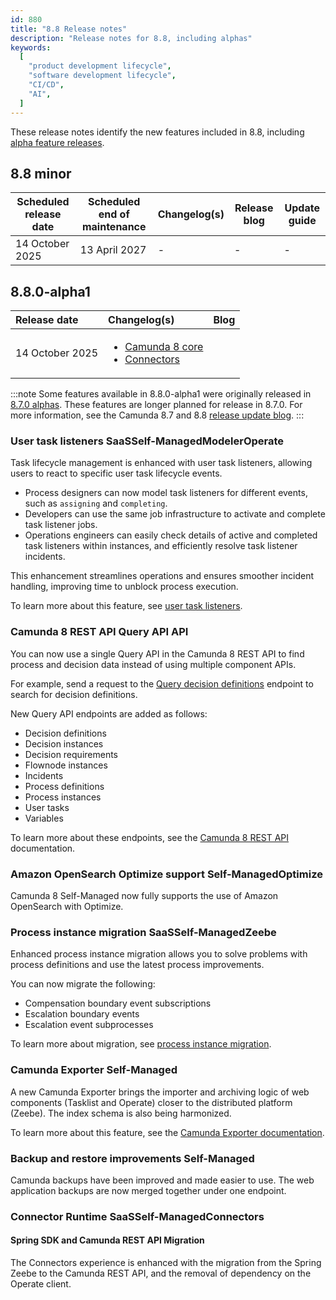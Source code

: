 ```yaml
---
id: 880
title: "8.8 Release notes"
description: "Release notes for 8.8, including alphas"
keywords:
  [
    "product development lifecycle",
    "software development lifecycle",
    "CI/CD",
    "AI",
  ]
---
```


These release notes identify the new features included in 8.8, including [alpha feature releases](/components/early-access/alpha/alpha-features.md).

## 8.8 minor

| Scheduled release date | Scheduled end of maintenance | Changelog(s) | Release blog | Update guide |
| ---------------------- | ---------------------------- | ------------ | ------------ | ------------ |
| 14 October 2025        | 13 April 2027                | -            | -            | -            |

## 8.8.0-alpha1

| Release date    | Changelog(s)                                                                                                                                                                               | Blog                                                                                          |
| :-------------- | :----------------------------------------------------------------------------------------------------------------------------------------------------------------------------------------- | :-------------------------------------------------------------------------------------------- |
| 14 October 2025 | <ul><li>[ Camunda 8 core ](https://github.com/camunda/camunda/releases/tag/8.8.0-alpha1)</li><li>[ Connectors ](https://github.com/camunda/connectors/releases/tag/8.8.0-alpha1)</li></ul> | <!-- [Release blog](https://camunda.com/blog/2025/02/camunda-alpha-release-february-2025) --> |

:::note
Some features available in 8.8.0-alpha1 were originally released in [8.7.0 alphas](./870.md). These features are longer planned for release in 8.7.0. For more information, see the Camunda 8.7 and 8.8 [release update blog](https://camunda.com/blog/2025/01/camunda-87-88-release-update/).
:::

### User task listeners <span class="badge badge--long" title="This feature affects SaaS">SaaS</span><span class="badge badge--long" title="This feature affects Self-Managed">Self-Managed</span><span class="badge badge--medium" title="This feature affects Modeler">Modeler</span><span class="badge badge--medium" title="This feature affects Operate">Operate</span>

Task lifecycle management is enhanced with user task listeners, allowing users to react to specific user task lifecycle events.

- Process designers can now model task listeners for different events, such as `assigning` and `completing`.
- Developers can use the same job infrastructure to activate and complete task listener jobs.
- Operations engineers can easily check details of active and completed task listeners within instances, and efficiently resolve task listener incidents.

This enhancement streamlines operations and ensures smoother incident handling, improving time to unblock process execution.

To learn more about this feature, see [user task listeners](/components/concepts/user-task-listeners.md).

<!-- https://github.com/camunda/product-hub/issues/2126 -->

### Camunda 8 REST API Query API <span class="badge badge--medium" title="This feature affects APIs">API</span>

You can now use a single Query API in the Camunda 8 REST API to find process and decision data instead of using multiple component APIs.

For example, send a request to the [Query decision definitions](/apis-tools/camunda-api-rest/specifications/find-decision-definitions.api.mdx) endpoint to search for decision definitions.

New Query API endpoints are added as follows:

- Decision definitions
- Decision instances
- Decision requirements
- Flownode instances
- Incidents
- Process definitions
- Process instances
- User tasks
- Variables

To learn more about these endpoints, see the [Camunda 8 REST API](/apis-tools/camunda-api-rest/camunda-api-rest-overview.md#query-api) documentation.

### Amazon OpenSearch Optimize support <span class="badge badge--long" title="This feature affects Self-Managed">Self-Managed</span><span class="badge badge--medium" title="This feature affects Optimize">Optimize</span>

Camunda 8 Self-Managed now fully supports the use of Amazon OpenSearch with Optimize.

<!-- https://github.com/camunda/product-hub/issues/2473 -->

### Process instance migration <span class="badge badge--long" title="This feature affects SaaS">SaaS</span><span class="badge badge--long" title="This feature affects Self-Managed">Self-Managed</span><span class="badge badge--medium" title="This feature affects Zeebe">Zeebe</span>

Enhanced process instance migration allows you to solve problems with process definitions and use the latest process improvements.

You can now migrate the following:

- Compensation boundary event subscriptions
- Escalation boundary events
- Escalation event subprocesses

To learn more about migration, see [process instance migration](/components/concepts/process-instance-migration.md).

<!-- https://github.com/camunda/product-hub/issues/1314 -->

### Camunda Exporter <span class="badge badge--long" title="This feature affects Self-Managed">Self-Managed</span>

A new Camunda Exporter brings the importer and archiving logic of web components (Tasklist and Operate) closer to the distributed platform (Zeebe). The index schema is also being harmonized.

To learn more about this feature, see the [Camunda Exporter documentation](/self-managed/zeebe-deployment/exporters/camunda-exporter.md).

### Backup and restore improvements <span class="badge badge--long" title="This feature affects Self-Managed">Self-Managed</span>

Camunda backups have been improved and made easier to use. The web application backups are now merged together under one endpoint.

<!-- https://github.com/camunda/camunda/issues/24456 -->

### Connector Runtime <span class="badge badge--long" title="This feature affects SaaS">SaaS</span><span class="badge badge--long" title="This feature affects Self-Managed">Self-Managed</span><span class="badge badge--medium" title="This feature affects Connectors">Connectors</span>

#### Spring SDK and Camunda REST API Migration

The Connectors experience is enhanced with the migration from the Spring Zeebe to the Camunda REST API, and the removal of dependency on the Operate client.
